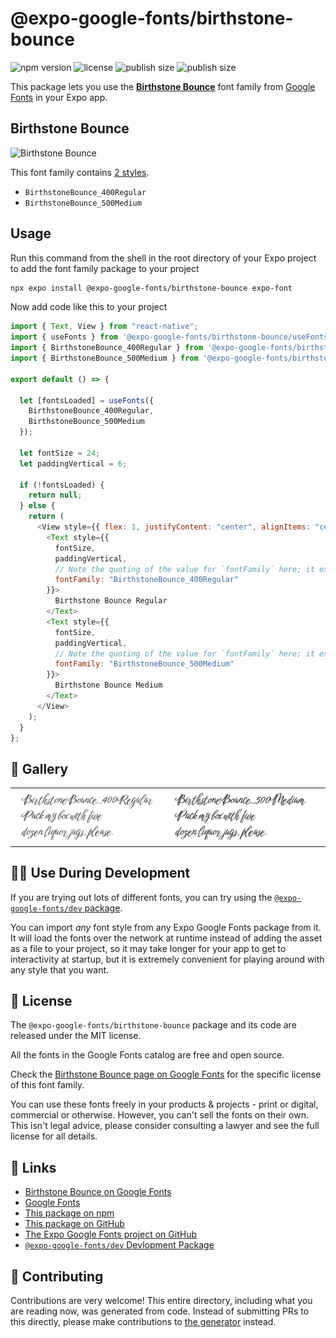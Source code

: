 # @expo-google-fonts/birthstone-bounce

![npm version](https://flat.badgen.net/npm/v/@expo-google-fonts/birthstone-bounce)
![license](https://flat.badgen.net/github/license/expo/google-fonts)
![publish size](https://flat.badgen.net/packagephobia/install/@expo-google-fonts/birthstone-bounce)
![publish size](https://flat.badgen.net/packagephobia/publish/@expo-google-fonts/birthstone-bounce)

This package lets you use the [**Birthstone Bounce**](https://fonts.google.com/specimen/Birthstone+Bounce) font family from [Google Fonts](https://fonts.google.com/) in your Expo app.

## Birthstone Bounce

![Birthstone Bounce](./font-family.png)

This font family contains [2 styles](#-gallery).

- `BirthstoneBounce_400Regular`
- `BirthstoneBounce_500Medium`

## Usage

Run this command from the shell in the root directory of your Expo project to add the font family package to your project

```sh
npx expo install @expo-google-fonts/birthstone-bounce expo-font
```

Now add code like this to your project

```js
import { Text, View } from "react-native";
import { useFonts } from '@expo-google-fonts/birthstone-bounce/useFonts';
import { BirthstoneBounce_400Regular } from '@expo-google-fonts/birthstone-bounce/400Regular';
import { BirthstoneBounce_500Medium } from '@expo-google-fonts/birthstone-bounce/500Medium';

export default () => {

  let [fontsLoaded] = useFonts({
    BirthstoneBounce_400Regular, 
    BirthstoneBounce_500Medium
  });

  let fontSize = 24;
  let paddingVertical = 6;

  if (!fontsLoaded) {
    return null;
  } else {
    return (
      <View style={{ flex: 1, justifyContent: "center", alignItems: "center" }}>
        <Text style={{
          fontSize,
          paddingVertical,
          // Note the quoting of the value for `fontFamily` here; it expects a string!
          fontFamily: "BirthstoneBounce_400Regular"
        }}>
          Birthstone Bounce Regular
        </Text>
        <Text style={{
          fontSize,
          paddingVertical,
          // Note the quoting of the value for `fontFamily` here; it expects a string!
          fontFamily: "BirthstoneBounce_500Medium"
        }}>
          Birthstone Bounce Medium
        </Text>
      </View>
    );
  }
};
```

## 🔡 Gallery


||||
|-|-|-|
|![BirthstoneBounce_400Regular](./400Regular/BirthstoneBounce_400Regular.ttf.png)|![BirthstoneBounce_500Medium](./500Medium/BirthstoneBounce_500Medium.ttf.png)|||


## 👩‍💻 Use During Development

If you are trying out lots of different fonts, you can try using the [`@expo-google-fonts/dev` package](https://github.com/expo/google-fonts/tree/master/font-packages/dev#readme).

You can import _any_ font style from any Expo Google Fonts package from it. It will load the fonts over the network at runtime instead of adding the asset as a file to your project, so it may take longer for your app to get to interactivity at startup, but it is extremely convenient for playing around with any style that you want.


## 📖 License

The `@expo-google-fonts/birthstone-bounce` package and its code are released under the MIT license.

All the fonts in the Google Fonts catalog are free and open source.

Check the [Birthstone Bounce page on Google Fonts](https://fonts.google.com/specimen/Birthstone+Bounce) for the specific license of this font family.

You can use these fonts freely in your products & projects - print or digital, commercial or otherwise. However, you can't sell the fonts on their own. This isn't legal advice, please consider consulting a lawyer and see the full license for all details.

## 🔗 Links

- [Birthstone Bounce on Google Fonts](https://fonts.google.com/specimen/Birthstone+Bounce)
- [Google Fonts](https://fonts.google.com/)
- [This package on npm](https://www.npmjs.com/package/@expo-google-fonts/birthstone-bounce)
- [This package on GitHub](https://github.com/expo/google-fonts/tree/master/font-packages/birthstone-bounce)
- [The Expo Google Fonts project on GitHub](https://github.com/expo/google-fonts)
- [`@expo-google-fonts/dev` Devlopment Package](https://github.com/expo/google-fonts/tree/master/font-packages/dev)

## 🤝 Contributing

Contributions are very welcome! This entire directory, including what you are reading now, was generated from code. Instead of submitting PRs to this directly, please make contributions to [the generator](https://github.com/expo/google-fonts/tree/master/packages/generator) instead.
